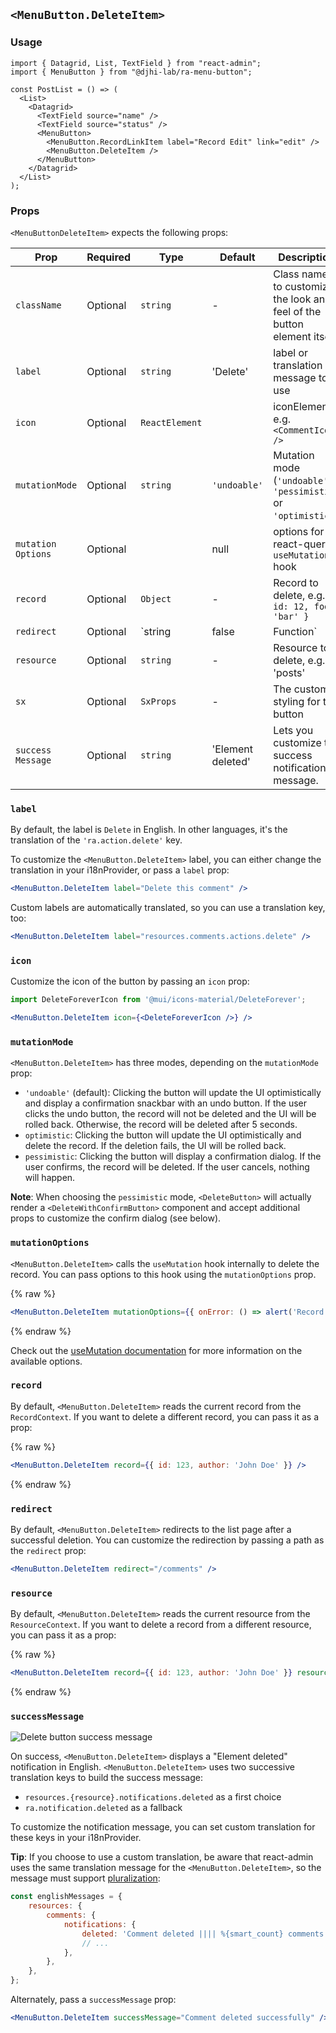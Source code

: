 ## `<MenuButton.DeleteItem>`

### Usage

```tsx
import { Datagrid, List, TextField } from "react-admin";
import { MenuButton } from "@djhi-lab/ra-menu-button";

const PostList = () => (
  <List>
    <Datagrid>
      <TextField source="name" />
      <TextField source="status" />
      <MenuButton>
        <MenuButton.RecordLinkItem label="Record Edit" link="edit" />
        <MenuButton.DeleteItem />
      </MenuButton>
    </Datagrid>
  </List>
);
```

### Props

`<MenuButtonDeleteItem>` expects the following props:

| Prop                | Required | Type                             | Default           | Description                                                             |
|-------------------- |----------|--------------------------------- |-------------------|-------------------------------------------------------------------------|
| `className`         | Optional | `string`                         | -                 | Class name to customize the look and feel of the button element itself  |
| `label`             | Optional | `string`                         | 'Delete'          | label or translation message to use                                     |
| `icon`              | Optional | `ReactElement`                   |                   | iconElement, e.g. `<CommentIcon />`                                     |
| `mutationMode`      | Optional | `string`                         | `'undoable'`      | Mutation mode (`'undoable'`, `'pessimistic'` or `'optimistic'`)         |
| `mutation Options`  | Optional |                                  | null              | options for react-query `useMutation` hook                              |
| `record`            | Optional | `Object`                         | -                 | Record to delete, e.g. `{ id: 12, foo: 'bar' }`                         |
| `redirect`          | Optional | `string | false | Function`      | 'list'            | Custom redirection after success side effect                            |
| `resource`          | Optional | `string`                         | -                 | Resource to delete, e.g. 'posts'                                        |
| `sx`                | Optional | `SxProps`                        | -                 | The custom styling for the button                                       |
| `success Message`   | Optional | `string`                         | 'Element deleted' | Lets you customize the success notification message.                    |


### `label`

By default, the label is `Delete` in English. In other languages, it's the translation of the `'ra.action.delete'` key.

To customize the `<MenuButton.DeleteItem>` label, you can either change the translation in your i18nProvider, or pass a `label` prop:

```jsx
<MenuButton.DeleteItem label="Delete this comment" />
```

Custom labels are automatically translated, so you can use a translation key, too:

```jsx
<MenuButton.DeleteItem label="resources.comments.actions.delete" />
```

### `icon`

Customize the icon of the button by passing an `icon` prop:

```jsx
import DeleteForeverIcon from '@mui/icons-material/DeleteForever';

<MenuButton.DeleteItem icon={<DeleteForeverIcon />} />
```

### `mutationMode`

`<MenuButton.DeleteItem>` has three modes, depending on the `mutationMode` prop:

- `'undoable'` (default): Clicking the button will update the UI optimistically and display a confirmation snackbar with an undo button. If the user clicks the undo button, the record will not be deleted and the UI will be rolled back. Otherwise, the record will be deleted after 5 seconds.
- `optimistic`: Clicking the button will update the UI optimistically and delete the record. If the deletion fails, the UI will be rolled back.
- `pessimistic`: Clicking the button will display a confirmation dialog. If the user confirms, the record will be deleted. If the user cancels, nothing will happen.

**Note**: When choosing the `pessimistic` mode, `<DeleteButton>` will actually render a `<DeleteWithConfirmButton>` component and accept additional props to customize the confirm dialog (see below).

### `mutationOptions`

`<MenuButton.DeleteItem>` calls the `useMutation` hook internally to delete the record. You can pass options to this hook using the `mutationOptions` prop.

{% raw %}
```jsx
<MenuButton.DeleteItem mutationOptions={{ onError: () => alert('Record not deleted, please retry') }} />
```
{% endraw %}

Check out the [useMutation documentation](https://tanstack.com/query/latest/docs/framework/react/reference/useMutation) for more information on the available options.

### `record`

By default, `<MenuButton.DeleteItem>` reads the current record from the `RecordContext`. If you want to delete a different record, you can pass it as a prop:

{% raw %}
```jsx
<MenuButton.DeleteItem record={{ id: 123, author: 'John Doe' }} />
```
{% endraw %}

### `redirect`

By default, `<MenuButton.DeleteItem>` redirects to the list page after a successful deletion. You can customize the redirection by passing a path as the `redirect` prop:

```jsx
<MenuButton.DeleteItem redirect="/comments" />
```

### `resource`

By default, `<MenuButton.DeleteItem>` reads the current resource from the `ResourceContext`. If you want to delete a record from a different resource, you can pass it as a prop:

{% raw %}
```jsx
<MenuButton.DeleteItem record={{ id: 123, author: 'John Doe' }} resource="comments" />
```
{% endraw %}

### `successMessage`

![Delete button success message](./img/DeleteButton_success.png)

On success, `<MenuButton.DeleteItem>` displays a "Element deleted" notification in English. `<MenuButton.DeleteItem>` uses two successive translation keys to build the success message:

- `resources.{resource}.notifications.deleted` as a first choice
- `ra.notification.deleted` as a fallback

To customize the notification message, you can set custom translation for these keys in your i18nProvider.

**Tip**: If you choose to use a custom translation, be aware that react-admin uses the same translation message for the `<MenuButton.DeleteItem>`, so the message must support [pluralization](./TranslationTranslating.md#interpolation-pluralization-and-default-translation):

```jsx
const englishMessages = {
    resources: {
        comments: {
            notifications: {
                deleted: 'Comment deleted |||| %{smart_count} comments deleted',
                // ...
            },
        },
    },
};
```

Alternately, pass a `successMessage` prop:

```jsx
<MenuButton.DeleteItem successMessage="Comment deleted successfully" />
```
